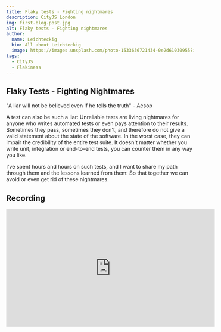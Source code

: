 ```yaml
---
title: Flaky tests - Fighting nightmares
description: CityJS London
img: first-blog-post.jpg
alt: Flaky tests - Fighting nightmares
author:
  name: Leichteckig
  bio: All about Leichteckig
  image: https://images.unsplash.com/photo-1533636721434-0e2d61030955?ixlib=rb-1.2.1&ixid=eyJhcHBfaWQiOjEyMDd9&auto=format&fit=crop&w=2550&q=80
tags:
  - CityJS
  - Flakiness
---
```


## Flaky Tests - Fighting Nightmares

"A liar will not be believed even if he tells the truth" - Aesop

A test can also be such a liar: Unreliable tests are living nightmares for anyone who writes automated tests or even pays attention to their results. Sometimes they pass, sometimes they don't, and therefore do not give a valid statement about the state of the software. In the worst case, they can impair the credibility of the entire test suite. It doesn't matter whether you write unit, integration or end-to-end tests, you can counter them in any way you like.

I've spent hours and hours on such tests, and I want to share my path through them and the lessons learned from them: So that together we can avoid or even get rid of these nightmares.

## Recording

<iframe width="560" height="315" src="https://www.youtube.com/embed/5VMvCZaGW_c" title="YouTube video player" frameborder="0" allow="accelerometer; autoplay; clipboard-write; encrypted-media; gyroscope; picture-in-picture" allowfullscreen></iframe>
